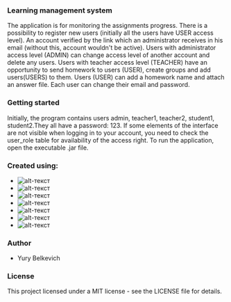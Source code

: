 ### Learning management system
The application is for monitoring the assignments progress. 
There is a possibility to register new users (initially all the users have USER access level).
An account verified by the link which an administrator receives in his email (without this, account wouldn't be active). 
Users with administrator access level (ADMIN) can change access level of another account and delete any users.
Users with teacher access level (TEACHER) have an opportunity to send homework to users (USER), create groups and add users(USERS) to them.
Users (USER) can add a homework name and attach an answer file.
Each user can change their email and password.

### Getting started
Initially, the program contains users admin, teacher1, teacher2, student1, student2.They all have a password: 123.
If some elements of the interface are not visible when logging in to your account, you need to check the user_role table for availability of the access right.
To run the application, open the executable .jar file.

### Created using:
* ![alt-текст](https://code.scottshipp.com/wp-content/uploads/2017/09/maven-logo-black-on-white-300x76.png "Maven")
* ![alt-текст](https://colevit.com/wp-content/uploads/2019/04/Group-242.png "Spring Framework")
* ![alt-текст](https://flywaydb.org/assets/logo/flyway-logo-tm.png "Flyway")
* ![alt-текст](http://www.formadoresit.es/wp-content/uploads/2018/07/freemaker.png "Freemarker")
* ![alt-текст](https://upload.wikimedia.org/wikipedia/commons/2/22/Hibernate_logo_a.png "Hibernate")
* ![alt-текст](https://tapen.ru/uploads/mariadb-usa-inc.png "MariaDB")
* ![alt-текст](https://i.stack.imgur.com/dMXbE.png "Bootstrap")

### Author
* Yury Belkevich

### License
This project licensed under a MIT license - see the LICENSE file for details.
